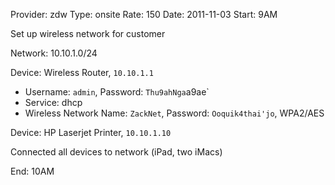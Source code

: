 Provider: zdw
Type: onsite
Rate: 150
Date: 2011-11-03
Start: 9AM

Set up wireless network for customer

Network: 10.10.1.0/24

Device: Wireless Router, `10.10.1.1`

 - Username: `admin`, Password: `Thu9ahNga`a9ae`
 - Service: dhcp
 - Wireless Network Name: `ZackNet`, Password: `Ooquik4thai'jo`, WPA2/AES

Device: HP Laserjet Printer, `10.10.1.10`

Connected all devices to network (iPad, two iMacs)

End: 10AM 

